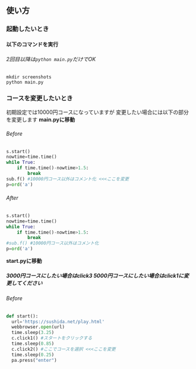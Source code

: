 ## 使い方
### 起動したいとき
#### 以下のコマンドを実行
###### 2回目以降は```python main.py```だけでOK
```
mkdir screenshots
python main.py
```
### コースを変更したいとき
初期設定では10000円コースになっていますが
変更したい場合には以下の部分を変更します
**main.pyに移動**
###### Before
```python
s.start()
nowtime=time.time()
while True:
    if time.time()-nowtime>1.5:
        break
sub.f() #10000円コース以外はコメント化 <<<ここを変更
p=ord('a')
```

###### After
```python
s.start()
nowtime=time.time()
while True:
    if time.time()-nowtime>1.5:
        break
#sub.f() #10000円コース以外はコメント化
p=ord('a')
```

**start.pyに移動**
##### 3000円コースにしたい場合はclick3 5000円コースにしたい場合はclick1に変更してください
###### Before
```python
def start():
  url='https://sushida.net/play.html'
  webbrowser.open(url)
  time.sleep(3.25)
  c.click1() #スタートをクリックする
  time.sleep(0.85)
  c.click2() #ここでコースを選択 <<<ここを変更
  time.sleep(0.25)
  pa.press("enter")
```
